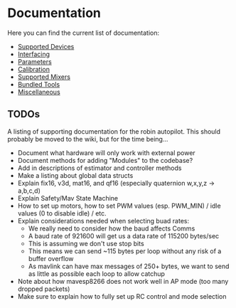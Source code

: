 # Documentation
Here you can find the current list of documentation:
- [Supported Devices](PINOUT.md)
- [Interfacing](INTERFACING.md)
- [Parameters](PARAMETERS.md)
- [Calibration](CALIBRATION.md)
- [Supported Mixers](MIXER.md)
- [Bundled Tools](TOOLS.md)
- [Miscellaneous](OTHER.md)

## TODOs
A listing of supporting documentation for the robin autopilot. This should probably be moved to the wiki, but for the time being...
 - Document what hardware will only work with external power
 - Document methods for adding "Modules" to the codebase?
 - Add in descriptions of estimator and controller methods
 - Make a listing about global data structs
 - Explain fix16, v3d, mat16, and qf16 (especially quaternion w,x,y,z -> a,b,c,d)
 - Explain Safety/Mav State Machine
 - How to set up motors, how to set PWM values (esp. PWM_MIN) / idle values (0 to disable idle) / etc.
 - Explain considerations needed when selecting buad rates:
   - We really need to consider how the baud affects Comms
   - A baud rate of 921600 will get us a data rate of 115200 bytes/sec
   - This is assuming we don't use stop bits
   - This means we can send ~115 bytes per loop without any risk of a buffer overflow
   - As mavlink can have max messages of 250+ bytes, we want to send as little as possible each loop to allow catchup
 - Note about how mavesp8266 does not work well in AP mode (too many dropped packets)
 - Make sure to explain how to fully set up RC control and mode selection

